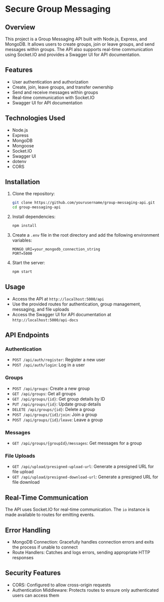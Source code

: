 # Secure Group Messaging

## Overview

This project is a Group Messaging API built with Node.js, Express, and MongoDB. It allows users to create groups, join or leave groups, and send messages within groups. The API also supports real-time communication using Socket.IO and provides a Swagger UI for API documentation.

## Features

- User authentication and authorization
- Create, join, leave groups, and transfer ownership
- Send and receive messages within groups
- Real-time communication with Socket.IO
- Swagger UI for API documentation

## Technologies Used

- Node.js
- Express
- MongoDB
- Mongoose
- Socket.IO
- Swagger UI
- dotenv
- CORS

## Installation

1. Clone the repository:
   ```bash
   git clone https://github.com/yourusername/group-messaging-api.git
   cd group-messaging-api
   ```

2. Install dependencies:
   ```bash
   npm install
   ```

3. Create a `.env` file in the root directory and add the following environment variables:
   ```
   MONGO_URI=your_mongodb_connection_string
   PORT=5000
   ```

4. Start the server:
   ```bash
   npm start
   ```

## Usage

- Access the API at `http://localhost:5000/api`
- Use the provided routes for authentication, group management, messaging, and file uploads
- Access the Swagger UI for API documentation at `http://localhost:5000/api-docs`

## API Endpoints

### Authentication

- `POST /api/auth/register`: Register a new user
- `POST /api/auth/login`: Log in a user

### Groups

- `POST /api/groups`: Create a new group
- `GET /api/groups`: Get all groups
- `GET /api/groups/{id}`: Get group details by ID
- `PUT /api/groups/{id}`: Update group details
- `DELETE /api/groups/{id}`: Delete a group
- `POST /api/groups/{id}/join`: Join a group
- `POST /api/groups/{id}/leave`: Leave a group

### Messages

- `GET /api/groups/{groupId}/messages`: Get messages for a group

### File Uploads

- `GET /api/upload/presigned-upload-url`: Generate a presigned URL for file upload
- `GET /api/upload/presigned-download-url`: Generate a presigned URL for file download

## Real-Time Communication

The API uses Socket.IO for real-time communication. The `io` instance is made available to routes for emitting events.

## Error Handling

- MongoDB Connection: Gracefully handles connection errors and exits the process if unable to connect
- Route Handlers: Catches and logs errors, sending appropriate HTTP responses

## Security Features

- CORS: Configured to allow cross-origin requests
- Authentication Middleware: Protects routes to ensure only authenticated users can access them
